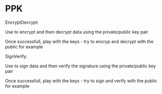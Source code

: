 # PPK

EncryptDecrypt:

Use to encrypt and then decrypt data using the private/public key pair

Once successfull, play with the keys - try to encryp and decrypt with the public for example


SignVerify:

Use to sign data and then verify the signature using the private/public key pair

Once successfull, play with the keys - try to sign and verify with the public for example
